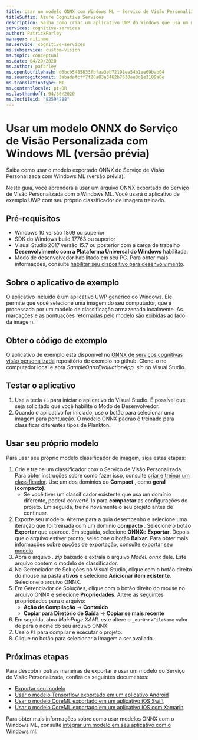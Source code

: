 ```yaml
---
title: Usar um modelo ONNX com Windows ML – Serviço de Visão Personalizada
titleSuffix: Azure Cognitive Services
description: Saiba como criar um aplicativo UWP do Windows que usa um modelo ONNX exportado dos Serviços Cognitivos do Azure.
services: cognitive-services
author: PatrickFarley
manager: nitinme
ms.service: cognitive-services
ms.subservice: custom-vision
ms.topic: conceptual
ms.date: 04/29/2020
ms.author: pafarley
ms.openlocfilehash: d6bcb5485833fbfaa3eb72191ee54b1ee69bab04
ms.sourcegitcommit: 3abadafcff7f28a83a3462b7630ee3d1e3189a0e
ms.translationtype: MT
ms.contentlocale: pt-BR
ms.lasthandoff: 04/30/2020
ms.locfileid: "82594288"
---
```

# <a name="use-an-onnx-model-from-custom-vision-with-windows-ml-preview"></a>Usar um modelo ONNX do Serviço de Visão Personalizada com Windows ML (versão prévia)

Saiba como usar o modelo exportado ONNX do Serviço de Visão Personalizada com Windows ML (versão prévia).

Neste guia, você aprenderá a usar um arquivo ONNX exportado do Serviço de Visão Personalizada com o Windows ML. Você usará o aplicativo de exemplo UWP com seu próprio classificador de imagem treinado.

## <a name="prerequisites"></a>Pré-requisitos

* Windows 10 versão 1809 ou superior
* SDK do Windows build 17763 ou superior
* Visual Studio 2017 versão 15.7 ou posterior com a carga de trabalho __Desenvolvimento com a Plataforma Universal do Windows__ habilitada.
* Modo de desenvolvedor habilitado em seu PC. Para obter mais informações, consulte [habilitar seu dispositivo para desenvolvimento](https://docs.microsoft.com/windows/uwp/get-started/enable-your-device-for-development).

## <a name="about-the-example-app"></a>Sobre o aplicativo de exemplo

O aplicativo incluído é um aplicativo UWP genérico do Windows. Ele permite que você selecione uma imagem do seu computador, que é processada por um modelo de classificação armazenado localmente. As marcações e as pontuações retornadas pelo modelo são exibidas ao lado da imagem.

## <a name="get-the-example-code"></a>Obter o código de exemplo

O aplicativo de exemplo está disponível no [ONNX de serviços cognitivas visão personalizada](https://github.com/Azure-Samples/cognitive-services-onnx-customvision-sample) repositório de exemplo no github. Clone-o no computador local e abra *SampleOnnxEvaluationApp. sln* no Visual Studio.

## <a name="test-the-application"></a>Testar o aplicativo

1. Use a tecla `F5` para iniciar o aplicativo do Visual Studio. É possível que seja solicitado que você habilite o Modo de Desenvolvedor.
1. Quando o aplicativo for iniciado, use o botão para selecionar uma imagem para pontuação. O modelo ONNX padrão é treinado para classificar diferentes tipos de Plankton.

## <a name="use-your-own-model"></a>Usar seu próprio modelo

Para usar seu próprio modelo classificador de imagem, siga estas etapas:

1. Crie e treine um classificador com o Serviço de Visão Personalizada. Para obter instruções sobre como fazer isso, consulte [criar e treinar um classificador](https://docs.microsoft.com/azure/cognitive-services/custom-vision-service/getting-started-build-a-classifier). Use um dos domínios do **Compact** , como **geral (compacto)**. 
   * Se você tiver um classificador existente que usa um domínio diferente, poderá convertê-lo para **compactar** as configurações do projeto. Em seguida, treine novamente o seu projeto antes de continuar.
1. Exporte seu modelo. Alterne para a guia desempenho e selecione uma iteração que foi treinada com um domínio **compacto** . Selecione o botão **Exportar** que aparece. Em seguida, selecione **ONNX**e **Exportar**. Depois que o arquivo estiver pronto, selecione o botão **Baixar**. Para obter mais informações sobre opções de exportação, consulte [exportar seu modelo](https://docs.microsoft.com/azure/cognitive-services/custom-vision-service/export-your-model).
1. Abra o arquivo *. zip* baixado e extraia o arquivo *Model. onnx* dele. Este arquivo contém o modelo de classificador.
1. Na Gerenciador de Soluções no Visual Studio, clique com o botão direito do mouse na pasta **ativos** e selecione __Adicionar item existente__. Selecione o arquivo ONNX.
1. Em Gerenciador de Soluções, clique com o botão direito do mouse no arquivo ONNX e selecione **Propriedades**. Altere as seguintes propriedades para o arquivo:
   * __Ação de Compilação__ -> __Conteúdo__
   * __Copiar para Diretório de Saída__ -> __Copiar se mais recente__
1. Em seguida, abra _MainPage.XAML.cs_ e altere o `_ourOnnxFileName` valor de para o nome do seu arquivo ONNX.
1. Use o `F5` para compilar e executar o projeto.
1. Clique no botão para selecionar a imagem a ser avaliada.

## <a name="next-steps"></a>Próximas etapas

Para descobrir outras maneiras de exportar e usar um modelo do Serviço de Visão Personalizada, confira os seguintes documentos:

* [Exportar seu modelo](https://docs.microsoft.com/azure/cognitive-services/custom-vision-service/export-your-model)
* [Usar o modelo Tensorflow exportado em um aplicativo Android](https://github.com/Azure-Samples/cognitive-services-android-customvision-sample)
* [Usar o modelo CoreML exportado em um aplicativo iOS Swift](https://go.microsoft.com/fwlink/?linkid=857726)
* [Usar o modelo CoreML exportado em um aplicativo iOS com Xamarin](https://github.com/xamarin/ios-samples/tree/master/ios11/CoreMLAzureModel)

Para obter mais informações sobre como usar modelos ONNX com o Windows ML, consulte [integrar um modelo em seu aplicativo com o Windows ml](/windows/ai/windows-ml/integrate-model).
